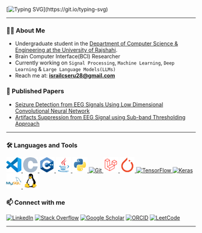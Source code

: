 <!-- Typing SVG animation -->
[![Typing SVG](https://readme-typing-svg.demolab.com?font=Fira+Code&duration=1000&pause=1000&color=00F7FF&width=800&lines=👋+Hi%2C+I'm+Md+Israil+Hosen;)](https://git.io/typing-svg)

---

### 👨‍💻 About Me
- Undergraduate student in the [Department of Computer Science & Engineering at the University of Rajshahi](https://www.ru.ac.bd/).
- Brain Computer Interface(BCI) Researcher
- Currently working on `Signal Processing`, `Machine Learning`, `Deep Learning` & `Large Language Models(LLMs)`
- Reach me at: **israilcseru28@gmail.com**
  


### 📝 Published Papers
- [Seizure Detection from EEG Signals Using Low Dimensional Convolutional Neural Network](https://ucics.org/ucics2025/Seizure%20Detection%20from%20EEG%20Signals%20Using%20Low%20Dimensional%20Convolutional%20Neural%20Network) 
- [Artifacts Suppression from EEG Signal using Sub-band Thresholding Approach](https://ucics.org/ucics2025/Artifact%20Suppression%20from%20EEG%20Signal%20Using%20Sub-band%20Thresholding%20Approach)
---

### 🛠️ Languages and Tools  
<p align="left">
  <a href="https://code.visualstudio.com/" target="_blank" rel="noreferrer">
  <img src="https://raw.githubusercontent.com/devicons/devicon/master/icons/vscode/vscode-original.svg" alt="VS Code" width="40" height="40"/>
</a>
  <a href="https://www.cprogramming.com/" target="_blank" rel="noreferrer">
    <img src="https://raw.githubusercontent.com/devicons/devicon/master/icons/c/c-original.svg" alt="C" width="40" height="40"/>
  </a>
  <a href="https://www.w3schools.com/cpp/" target="_blank" rel="noreferrer">
    <img src="https://raw.githubusercontent.com/devicons/devicon/master/icons/cplusplus/cplusplus-original.svg" alt="C++" width="40" height="40"/>
  </a>
  <a href="https://www.java.com" target="_blank" rel="noreferrer">
    <img src="https://raw.githubusercontent.com/devicons/devicon/master/icons/java/java-original.svg" alt="Java" width="40" height="40"/>
  </a>
  <a href="https://www.python.org" target="_blank" rel="noreferrer">
    <img src="https://raw.githubusercontent.com/devicons/devicon/master/icons/python/python-original.svg" alt="Python" width="40" height="40"/>
  </a>
  <a href="https://git-scm.com/" target="_blank" rel="noreferrer">
    <img src="https://www.vectorlogo.zone/logos/git-scm/git-scm-icon.svg" alt="Git" width="40" height="40"/>
  </a>
  <a href="https://laravel.com/" target="_blank" rel="noreferrer">
    <img src="https://github.com/laravel/art/blob/master/laravel-logo.svg" alt="Laravel" width="40" height="40"/>
  </a>
  <a href="https://pytorch.org/" target="_blank" rel="noreferrer">
    <img src="https://raw.githubusercontent.com/devicons/devicon/master/icons/pytorch/pytorch-original.svg" alt="PyTorch" width="40" height="40"/>
  </a>
  <a href="https://www.tensorflow.org" target="_blank" rel="noreferrer">
    <img src="https://www.vectorlogo.zone/logos/tensorflow/tensorflow-icon.svg" alt="TensorFlow" width="40" height="40"/>
  </a>
  <a href="https://keras.io/" target="_blank" rel="noreferrer">
    <img src="https://upload.wikimedia.org/wikipedia/commons/a/ae/Keras_logo.svg" alt="Keras" width="40" height="40"/>
  </a>
  <a href="https://www.mysql.com/" target="_blank" rel="noreferrer">
    <img src="https://raw.githubusercontent.com/devicons/devicon/master/icons/mysql/mysql-original-wordmark.svg" alt="MySQL" width="40" height="40"/>
  </a>
  <a href="https://www.linux.org/" target="_blank" rel="noreferrer">
    <img src="https://raw.githubusercontent.com/devicons/devicon/master/icons/linux/linux-original.svg" alt="Linux" width="40" height="40"/>
  </a>
</p>


### 📫 Connect with me
[![LinkedIn](https://img.shields.io/badge/LinkedIn-%230077B5.svg?style=for-the-badge&logo=linkedin&logoColor=white)](https://www.linkedin.com/in/israil445/) 
[![Stack Overflow](https://img.shields.io/badge/StackOverflow-FE7A16.svg?style=for-the-badge&logo=stack-overflow&logoColor=white)](https://stackoverflow.com/users/31225608/israil445) 
[![Google Scholar](https://img.shields.io/badge/Google%20Scholar-4285F4.svg?style=for-the-badge&logo=google-scholar&logoColor=white)](https://scholar.google.com/citations?view_op=list_works&hl=en&authuser=1&hl=en&user=CojVbxQAAAAJ&authuser=1) 
[![ORCID](https://img.shields.io/badge/ORCID-A6CE39.svg?style=for-the-badge&logo=orcid&logoColor=white)](https://orcid.org/0009-0003-1693-8466)
[![LeetCode](https://img.shields.io/badge/LeetCode-FFA116.svg?style=for-the-badge&logo=leetcode&logoColor=black)](https://leetcode.com/u/Israil445/)

---


